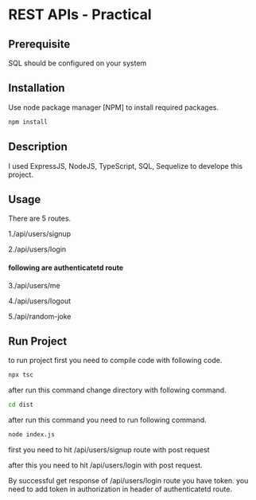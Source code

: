 
# REST APIs - Practical

## Prerequisite

SQL should be configured on your system

## Installation

Use node package manager [NPM] to install required packages.

```bash
npm install
```

## Description
I used ExpressJS, NodeJS, TypeScript, SQL, Sequelize to develope this project.

## Usage

There are 5 routes.

1./api/users/signup

2./api/users/login

#### following are authenticatetd route

3./api/users/me

4./api/users/logout

5./api/random-joke


## Run Project

to run project first you need to compile code with following code.

```bash
npx tsc
```

after run this command change directory with following command.

```bash
cd dist
```

after run this command you need to run following command.

```bash
node index.js
```

first you need to hit /api/users/signup route with post request

after this you need to hit /api/users/login with post request.

By successful get response of /api/users/login route you have token. you need to add token in authorization in header of authenticatetd route.